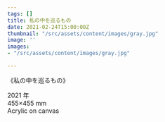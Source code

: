 ```yaml
---
tags: []
title: 私の中を巡るもの
date: 2021-02-24T15:00:00Z
thumbnail: "/src/assets/content/images/gray.jpg"
image: ''
images:
- "/src/assets/content/images/gray.jpg"

---
```

《私の中を巡るもの》

2021 年  
455×455 mm  
Acrylic on canvas